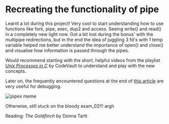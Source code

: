 # Recreating the functionality of pipe

Learnt a lot during this project! Very cool to start understanding how to use functions like fork, pipe, exec, dup2 and access. Seeing write() and read() in a completely new light now. Got a bit lost during the bonus' with the multipipe redirections, but in the end the idea of juggling 3 fd's with 1 temp variable helped me better understand the importance of open() and close() and visualise how information is passed through the pipes.

Would recommend starting with the short, helpful videos from the playlist [_Unix Processes in C_](https://www.youtube.com/watch?v=cex9XrZCU14&list=PLfqABt5AS4FkW5mOn2Tn9ZZLLDwA3kZUY) by CodeVault to understand and play with the new concepts.

Later on, the frequently encountered questions at the end of [this article](https://csnotes.medium.com/pipex-tutorial-42-project-4469f5dd5901) are very useful for debugging.

![pipex meme](https://github.com/lbarry9/42/assets/127246677/85ac369e-213c-40be-94b1-33b45e8a7667)

Otherwise, still stuck on the bloody exam_02!!! argh

Reading:
_The Goldfinch_ by Donna Tartt
